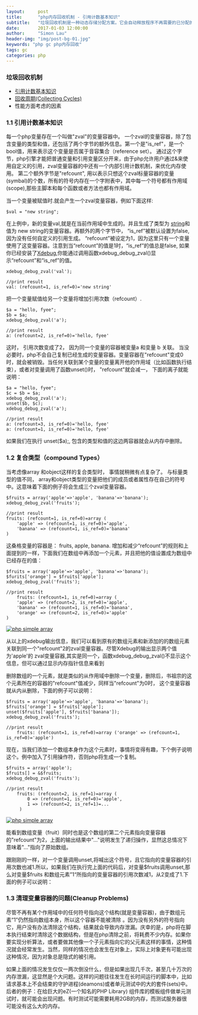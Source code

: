 ```yaml
---
layout:     post
title:      "php内存回收机制 - 引用计数基本知识"
subtitle:   "垃圾回收机制是一种动态存储分配方案。它会自动释放程序不再需要的已分配的内存块。自动回收内存的过程叫垃圾收集。垃圾回收机制可以让程序员不必过分关心程序内存分配，从而将更多的精力投入到业务逻辑"
date:       2017-01-03 12:00:00
author:     "Simon Lau"
header-img: "img/post-bg-01.jpg"
keywords: "php gc php内存回收"
tags: gc
categories: php
---
```


### 垃圾回收机制

* <a href="/php/2017/01/03/php-gc-refcount/">引用计数基本知识</a>
* <a href="/php/2017/01/03/php-gc-collecting-cycles/">回收周期(Collecting Cycles)</a>
* 性能方面考虑的因素

<h3 class="section-heading">1.1 引用计数基本知识</h3>

<p>每一个php变量存在一个叫做"zval"的变量容器中。 一个zval的变量容器，除了包含变量的类型和值，还包括了两个字节的额外信息。第一个是"is_ref"，是一个bool值，用来表示这个变量是否属于音容集合（reference set）。 通过这个字节，php引擎才能把普通变量和引用变量区分开来，由于php允许用户通过&来使用自定义的引用，zval变量容器的中还有一个内部引用计数机制，来优化内存使用。 第二个额外字节是"refcount", 用以表示只想这个zval标量容器的变量(symbal)的个数，所有的符号内存在一个字附表中，其中每一个符号都有作用域(scope),那些主脚本和每个函数或者方法也都有作用域。</p>

<p>当一个变量被赋值时.就会产生一个zval变量容器，例如下面这样:</p>

```php?start_inline=1
$val = "new string";
```

<p>在上例中，新的变量val,就是在当前作用域中生成的。并且生成了类型为 <a href="http://php.net/manual/zh/features.gc.refcounting-basics.php">string</a>和值为 new string的变量容器。再额外的两个字节中， “is_ref”被默认设置为false, 因为没有任何自定义的引用生成。 “refcount”被设定为1，因为这里只有一个变量使用了这变量容器。注意到当“refcount”的值是1时，“is_ref”的值总是false, 如果你已经安装了<a href="https://xdebug.org/">Xdebug</a>,你能通过调用函数xdebug_debug_zval()显示“refcount”和“is_ref”的值。</p>

```php?start_inline=1
xdebug_debug_zval('val');

//print result
val: (refcount=1, is_ref=0)='new string'
```

<p>把一个变量赋值给另一个变量将增加引用次数（refcount）.</p>

```php?start_inline=1
$a = "hello, fyee";
$b = $a;
xdebug_debug_zval('a');

//print result
a: (refcount=2, is_ref=0)='hello, fyee'
```

<p>这时， 引用次数变成了2， 因为同一个变量的容器被变量a 和变量 b 关联。 当没必要时，php不会自己复制已经生成的变量容器。变量容器在"refcount"变成0时，就会被销毁。当任何关联到某个变量的变量离开他的作用域（比如函数执行结束），或者对变量调用了函数unset()时， "refcount"就会减一， 下面的离子就能说明：</p>

```php?start_inline=1
$a = "hello, fyee";
$c = $b = $a;
xdebug_debug_zval('a');
unset($b, $c);
xdebug_debug_zval('a');

//print result
a: (refcount=3, is_ref=0)='hello, fyee'
a: (refcount=1, is_ref=0)='hello, fyee'
```
<p>如果我们在执行 unset($a);, 包含的类型和值的这边两容器就会从内存中删除。</p>

<h3 class="section-heading">1.2 复合类型（compound Types）</h3>

<p>当考虑像array 和object这样的复合类型时， 事情就稍微有点复杂了。 与标量类型的值不同， array和object类型的变量把他们的成员或者属性存在自己的符号中。这意味着下面的例子将会生成三个zval变量容器。</p>

```php?start_inline=1
$fruits = array('apple'=>'apple', 'banana'=>'banana');
xdebug_debug_zval('fruits');

//print result
fruits: (refcount=1, is_ref=0)=array (
	'apple' => (refcount=1, is_ref=0)='apple', 
	'banana' => (refcount=1, is_ref=0)='banana'
)
```

<p>这桑格变量的容器是： fruits, apple, banana. 增加和减少“refcount”的规则和上面提到的一样，下面我们在数组中再添加一个元素，并且把他的值设置成为数组中已经存在的值：</p>

```php?start_inline=1
$fruits = array('apple'=>'apple', 'banana'=>'banana');
$furits['orange'] = $fruits['apple'];
xdebug_debug_zval('fruits');

//print result
	fruits: (refcount=1, is_ref=0)=array (
	'apple' => (refcount=2, is_ref=0)='apple', 
	'banana' => (refcount=1, is_ref=0)='banana', 
	'orange' => (refcount=2, is_ref=0)='apple'
)
```
<a href="#">
    <img src="{{ site.baseurl }}/img/php/php-simple-array2.png" alt="php simple array">
</a>

<p>从以上的xdebug输出信息，我们可以看到原有的数组元素和新添加的的数组元素关联到同一个"refcount"2的zval变量容器。尽管Xdebug的输出显示两个值为'apple'的 zval变量容器,其实是同一个，函数xdebug_debug_zval()不显示这个信息，但可以通过显示内存指针信息来看到</p>

<p>删除数组的一个元素，就是类似的从作用域中删除一个变量，删除后，书祖宗的这个元素所在的容器的"refcount"值减少，同样当"refcount"为0时， 这个变量容器就从内从删除，下面的例子可以说明：</p>

```php?start_inline=1
$fruits = array('apple'=>'apple', 'banana'=>'banana');
$fruits['orange'] = $fruits['apple'];
unset($fruits['apple'], $fruits['banana']);
xdebug_debug_zval('fruits');

//print result
	fruits: (refcount=1, is_ref=0)=array ('orange' => (refcount=1, is_ref=0)='apple')
```

<p>现在，当我们添加一个数组本身作为这个元素时，事情将变得有趣，下个例子说明这个。例中加入了引用操作符，否则php将生成一个复制。</p>


```php?start_inline=1
$fruits = array('apple');
$fruits[] = &$fruits;
xdebug_debug_zval('fruits');

//print result
	fruits: (refcount=2, is_ref=1)=array (
		0 => (refcount=1, is_ref=0)='apple',
	 	1 => (refcount=2, is_ref=1)=...
	 )
```
<a href=":;">
    <img src="{{ site.baseurl }}/img/php/php-loop-array.png" alt="php simple array">
</a>

<p>能看到数组变量（fruit）同时也是这个数组的第二个元素指向变量容器的"refcount"为2，上面的输出结果中"..."说明发生了递归操作，显然这总情况下意味着"..."指向了原始数组。</p>

<p>跟刚刚的一样，对一个变量调用unset,将喊出这个符号，且它指向的变量容器的引用次数也减1.所以，如果我们在执行完上面的代码后，对变量$fruits调用unset,那么对变量$fruits 和数组元素”1“所指向的变量容器的引用次数减1，从2变成了1.下面的例子可以说明：
</p>

<h3 class="section-heading">1.3 清理变量容器的问题(Cleanup Problems) </h3>

<p>尽管不再有某个作用域中的任何符号指向这个结构(就是变量容器)，由于数组元素“1”仍然指向数组本身，所以这个容器不能被清除 。因为没有另外的符号指向它，用户没有办法清除这个结构，结果就会导致内存泄漏。庆幸的是，php将在脚本执行结束时清除这个数据结构，但是在php清除之前，将耗费不少内存。如果你要实现分析算法，或者要做其他像一个子元素指向它的父元素这样的事情，这种情况就会经常发生。当然，同样的情况也会发生在对象上，实际上对象更有可能出现这种情况，因为对象总是隐式的被引用。</p>

<p>如果上面的情况发生仅仅一两次倒没什么，但是如果出现几千次，甚至几十万次的内存泄漏，这显然是个大问题。这样的问题往往发生在长时间运行的脚本中，比如请求基本上不会结束的守护进程(deamons)或者单元测试中的大的套件(sets)中。后者的例子：在给巨大的eZ(一个知名的PHP Library) 组件库的模板组件做单元测试时，就可能会出现问题。有时测试可能需要耗用2GB的内存，而测试服务器很可能没有这么大的内存。
</p>

<a href="/php/2017/01/03/php-gc-collecting-cycles">
    
</a>
